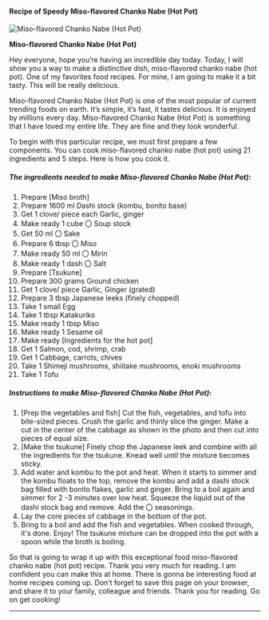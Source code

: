             

#### Recipe of Speedy Miso-flavored Chanko Nabe (Hot Pot)

![Miso-flavored Chanko Nabe (Hot Pot)](https://img-global.cpcdn.com/recipes/5635855340273664/751x532cq70/miso-flavored-chanko-nabe-hot-pot-recipe-main-photo.jpg)

**Miso-flavored Chanko Nabe (Hot Pot)**

Hey everyone, hope you’re having an incredible day today. Today, I will show you a way to make a distinctive dish, miso-flavored chanko nabe (hot pot). One of my favorites food recipes. For mine, I am going to make it a bit tasty. This will be really delicious.

Miso-flavored Chanko Nabe (Hot Pot) is one of the most popular of current trending foods on earth. It’s simple, it’s fast, it tastes delicious. It is enjoyed by millions every day. Miso-flavored Chanko Nabe (Hot Pot) is something that I have loved my entire life. They are fine and they look wonderful.

To begin with this particular recipe, we must first prepare a few components. You can cook miso-flavored chanko nabe (hot pot) using 21 ingredients and 5 steps. Here is how you cook it.

##### The ingredients needed to make Miso-flavored Chanko Nabe (Hot Pot):

1.  Prepare \[Miso broth\]
2.  Prepare 1600 ml Dashi stock (kombu, bonito base)
3.  Get 1 clove/ piece each Garlic, ginger
4.  Make ready 1 cube 〇 Soup stock
5.  Get 50 ml 〇 Sake
6.  Prepare 6 tbsp 〇 Miso
7.  Make ready 50 ml 〇 Mirin
8.  Make ready 1 dash 〇 Salt
9.  Prepare \[Tsukune\]
10.  Prepare 300 grams Ground chicken
11.  Get 1 clove/ piece Garlic, Ginger (grated)
12.  Prepare 3 tbsp Japanese leeks (finely chopped)
13.  Take 1 small Egg
14.  Take 1 tbsp Katakuriko
15.  Make ready 1 tbsp Miso
16.  Make ready 1 Sesame oil
17.  Make ready \[Ingredients for the hot pot\]
18.  Get 1 Salmon, cod, shrimp, crab
19.  Get 1 Cabbage, carrots, chives
20.  Take 1 Shimeji mushrooms, shiitake mushrooms, enoki mushrooms
21.  Take 1 Tofu

##### Instructions to make Miso-flavored Chanko Nabe (Hot Pot):

1.  \[Prep the vegetables and fish\] Cut the fish, vegetables, and tofu into bite-sized pieces. Crush the garlic and thinly slice the ginger. Make a cut in the center of the cabbage as shown in the photo and then cut into pieces of equal size.
2.  \[Make the tsukune\] Finely chop the Japanese leek and combine with all the ingredients for the tsukune. Knead well until the mixture becomes sticky.
3.  Add water and kombu to the pot and heat. When it starts to simmer and the kombu floats to the top, remove the kombu and add a dashi stock bag filled with bonito flakes, garlic and ginger. Bring to a boil again and simmer for 2 -3 minutes over low heat. Squeeze the liquid out of the dashi stock bag and remove. Add the 〇 seasonings.
4.  Lay the core pieces of cabbage in the bottom of the pot.
5.  Bring to a boil and add the fish and vegetables. When cooked through, it's done. Enjoy! The tsukune mixture can be dropped into the pot with a spoon while the broth is boiling.

So that is going to wrap it up with this exceptional food miso-flavored chanko nabe (hot pot) recipe. Thank you very much for reading. I am confident you can make this at home. There is gonna be interesting food at home recipes coming up. Don’t forget to save this page on your browser, and share it to your family, colleague and friends. Thank you for reading. Go on get cooking!

* * *